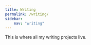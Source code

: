 ```yaml
---
title: Writing
permalink: /writing/
sidebar:
    nav: "writing"
---
```



This is where all my writing projects live.
